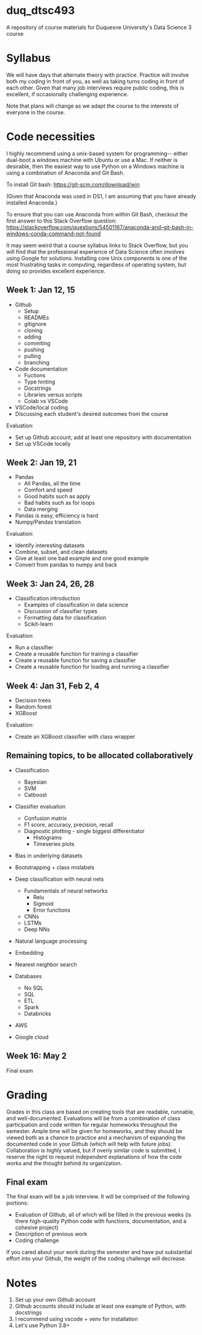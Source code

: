 # duq_dtsc493
A repository of course materials for Duquesne University's Data Science 3 course

# Syllabus
We will have days that alternate theory with practice. Practice will involve both my coding in front of you, as well as taking turns coding in front of each other. Given that many job interviews require public coding, this is excellent, if occasionally challenging experience.

Note that plans will change as we adapt the course to the interests of everyone in the course.

# Code necessities
I highly recommend using a unix-based system for programming-- either dual-boot a windows machine with Ubuntu or use a Mac. If neither is desirable, then the easiest way to use Python on a Windows machine is using a combination of Anaconda and Git Bash.

To install Git bash: https://git-scm.com/download/win

(Given that Anaconda was used in DS1, I am assuming that you have already installed Anaconda.)

To ensure that you can use Anaconda from within Git Bash, checkout the first answer to this Stack Overflow question: https://stackoverflow.com/questions/54501167/anaconda-and-git-bash-in-windows-conda-command-not-found

It may seem weird that a course syllabus links to Stack Overflow, but you will find that the professional experience of Data Science often involves using Google for solutions. Installing core Unix components is one of the most frustrating tasks in computing, regardless of operating system, but doing so provides excellent experience.

## Week 1: Jan 12, 15
- Github
    - Setup
    - READMEs
    - gitignore
    - cloning
    - adding
    - commiting
    - pushing
    - pulling
    - branching
- Code documentation
    - Fuctions
    - Type hinting
    - Docstrings
    - Libraries versus scripts
    - Colab vs VSCode
- VSCode/local coding
- Discussing each student's desired outcomes from the course

Evaluation:
- Set up Github account, add at least one repository with documentation
- Set up VSCode locally

## Week 2: Jan 19, 21
- Pandas
    - All Pandas, all the time
    - Comfort and speed
    - Good habits such as apply
    - Bad habits such as for loops
    - Data merging
- Pandas is easy, efficiency is hard
- Numpy/Pandas translation

Evaluation:
- Identify interesting datasets
- Combine, subset, and clean datasets
- Give at least one bad example and one good example
- Convert from pandas to numpy and back

## Week 3: Jan 24, 26, 28
- Classification introduction
    - Examples of classification in data science
    - Discussion of classifier types
    - Formatting data for classification
    - Scikit-learn

Evaluation:
- Run a classifier
- Create a reusable function for training a classifier
- Create a reusable function for saving a classifier
- Create a reusable function for loading and running a classifier

## Week 4: Jan 31, Feb 2, 4
- Decision trees
- Random forest
- XGBoost

Evaluation:
- Create an XGBoost classifier with class wrapper

## Remaining topics, to be allocated collaboratively
- Classification
    - Bayesian
    - SVM
    - Catboost

- Classifier evaluation
    - Confusion matrix
    - F1 score, accuracy, precision, recall
    - Diagnostic plotting - single biggest differentiator
        - Histograms
        - Timeseries plots

- Bias in underlying datasets
- Bootstrapping + class mislabels

- Deep classification with neural nets
    - Fundamentals of neural networks
        - Relu
        - Sigmoid
        - Error functions
    - CNNs
    - LSTMs
    - Deep NNs

- Natural language processing
- Embedding
- Nearest neighbor search

- Databases
    - No SQL
    - SQL
    - ETL
    - Spark
    - Databricks

- AWS
- Google cloud

<!-- ## Week 5: Feb 7, 9, 11

## Week 6: Feb 14, 16, 18

## Week 7: Feb 21, 23, 25

## Week 8: Feb 28, Mar 2, 4

## Week 9: Mar 14, 16, 18

## Week 10: Mar 21, 23, 25

## Week 11: Mar 28, 30, Apr 1

## Week 12: Apr 4, 6, 8

## Week 13: Apr 11, 13

## Week 14: Apr 18, 20, 22

## Week 15: Apr 25, 27, 29 -->

## Week 16: May 2
Final exam

# Grading

Grades in this class are based on creating tools that are readable, runnable, and well-documented. Evaluations will be from a combination of class participation and code written for regular homeworks throughout the semester. Ample time will be given for homeworks, and they should be viewed both as a chance to practice and a mechanism of expanding the documented code in your Github (which will help with future jobs). Collaboration is highly valued, but if overly similar code is submitted, I reserve the right to request independent explanations of how the code works and the thought behind its organization.

## Final exam
The final exam will be a job interview. It will be comprised of the following portions:

- Evaluation of Github, all of which will be filled in the previous weeks (is there high-quality Python code with functions, documentation, and a cohesive project)
- Description of previous work
- Coding challenge

If you cared about your work during the semester and have put substantial effort into your Github, the weight of the coding challenge will decrease.


# Notes
1. Set up your own Github account
1. Github accounts should include at least one example of Python, with docstrings
1. I recommend using vscode + venv for installation
1. Let's use Python 3.8+